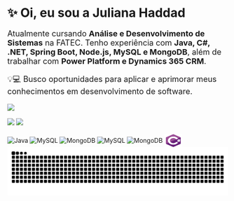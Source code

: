 <h1>✨ Oi, eu sou a Juliana Haddad  </h1>

<p style="font-size:18px">
Atualmente cursando <strong>Análise e Desenvolvimento de Sistemas</strong> na FATEC. Tenho experiência com <strong>Java, C#, .NET, Spring Boot, Node.js, MySQL e MongoDB</strong>, além de trabalhar com <strong>Power Platform e Dynamics 365 CRM</strong>.
</p>

<p style="font-size:18px">
💡💻 Busco oportunidades para aplicar e aprimorar meus conhecimentos em desenvolvimento de software.
</p>


<div> 
  <a href="https://www.linkedin.com/in/haddadj/" target="_blank"><img src="https://img.shields.io/badge/-LinkedIn-%230077B5?style=for-the-badge&logo=linkedin&logoColor=white" target="_blank"></a> 
</div>

</p>
</p>

<div>
  <img height ="180em" src= "https://github-readme-stats.vercel.app/api?username=julianahaddad&show_icons=true&theme=dracula&include_all_commits=true&count_private=true"/>
  <img height ="180em" src= "https://github-readme-stats.vercel.app/api/top-langs/?username=julianahaddad&layout=compact&langs_count=16&theme=dracula"/>
</div>

<div style="display: inline_block"><br>
  <img align="center" alt="Java" height="40" width="60" src="https://cdn.jsdelivr.net/gh/devicons/devicon@latest/icons/java/java-original.svg">
  <img align="center" alt="MySQL" height="70" width="70" src="https://cdn.jsdelivr.net/gh/devicons/devicon@latest/icons/mysql/mysql-original-wordmark.svg">
  <img align="center" alt="MongoDB" height="100" width="45" src="https://cdn.jsdelivr.net/gh/devicons/devicon@latest/icons/mongodb/mongodb-original-wordmark.svg">
  <img align="center" alt="MySQL" height="40" width="50" src="https://cdn.jsdelivr.net/gh/devicons/devicon@latest/icons/mysql/mysql-original.svg">
  <img align="center" alt="MongoDB" height="50" width="50" src="https://cdn.jsdelivr.net/gh/devicons/devicon@latest/icons/mongodb/mongodb-original.svg">
  <img align="center" alt="Rafa-Csharp" height="30" width="40" src="https://raw.githubusercontent.com/devicons/devicon/master/icons/csharp/csharp-original.svg">
</div>

<picture>
<img alt="github contribution grid snake animation" src="https://raw.githubusercontent.com/julianahaddad/julianahaddad/output/github-contribution-grid-snake.svg">
</picture>
